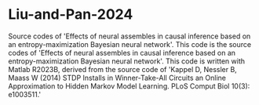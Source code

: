 # Liu-and-Pan-2024
Source codes of 'Effects of neural assembles in causal inference based on an entropy-maximization Bayesian neural network'.
This code is the source codes of 'Effects of neural assembles in causal inference based on an entropy-maximization Bayesian neural network'.
This code is written with Matlab R2023B, derived from the source code of 'Kappel D, Nessler B, Maass W (2014) STDP Installs in Winner-Take-All Circuits an Online Approximation to Hidden Markov Model Learning. PLoS Comput Biol 10(3): e1003511.'
